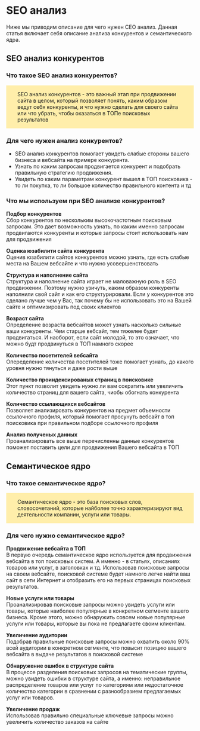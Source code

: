 # SEO анализ

Ниже мы приводим описание для чего нужен СЕО анализ. Данная статья включает себя описание анализа конкурентов и семантического ядра.

## SEO анализ конкурентов

### Что такое SEO анализ конкурентов?

<div style="padding: 15px 30px; background-color: #ffeeaa">SEO анализ конкурентов - это важный этап при продвижении сайта в целом, который позволяет понять, каким образом ведут себя конкуренты, и что нужно сделать для своего сайта или что убрать, чтобы оказаться в ТОПе поисковых результатов</div>

### Для чего нужен анализ конкурентов?

* SEO анализ конкурентов помогает увидеть слабые стороны вашего бизнеса и вебсайта на примере конкурента.
* Узнать по каким запросам продвигается конкурент и подобрать правильную стратегию продвижения.
* Увидеть по каким параметрам конкурент вышел в ТОП поисковика - то ли покупка, то ли большое количество правильного контента и тд

### Что мы используем при SEO анализе конкурентов?

**Подбор конкурентов**  
Сбор конкурентов по нескольким высокочастотным поисковым запросам. Это дает возможность узнать, по каким именно запросам продвигаются конкуренты и которые запросы стоит использовать нам для продвижения

**Оценка юзабилити сайта конкурента**  
Оценив юзабилити сайтов конкурентов можно узнать, где есть слабые места на Вашем вебсайте и что нужно усовершенствовать

**Структура и наполнение сайта**  
Структура и наполнение сайта играет не маловажную роль в SEO продвижении. Поэтому нужно узичуть, каким образом конкуренты наполнили свой сайт и как его структурировали. Если у конкурентов это сделано лучше чем у Вас, так почему бы не использовать это на Вашей сайте и оптимизировать под своих клиентов

**Возраст сайта**  
Определение возраста вебсайтов может узнать насколько сильные ваши конкуренты. Чем старше вебсайт, тем тяжелее будет продвигаться. И наоборот, если сайт молодой, то это означает, что можно будт продвинуться в ТОП намного скорее

**Количество посетителей вебсайта**  
Опеределение количества посетителей тоже помогает узнать, до какого уровня нужно тянуться и даже рости выше

**Количество проиндексированых страниц в поисковике**  
Этот пункт позволит увидеть нужно ли вам сократить или увеличить количество страниц для вашего сайта, чиобы обогнать конкурента

**Количество ссылающихся вебсайтов**  
Позволяет анализировать конкурентов на предмет объемности ссылочного профиля, который помогает просунуть вебсайт в топ поисковика при правильном подборе ссылочного профиля

**Анализ полученых данных**  
Проанализировать все выше перечисленны данные конкурентов поможет поставить цели для продвижения Вашего вебсайта в ТОП

## Семантическое ядро

### Что такое семантическое ядро?

<div style="padding: 15px 30px; background-color: #ffeeaa">Семантическое ядро - это база поисковых слов, словосочетаний, которые найболее точно характеризируют вид деятельности компании, услуги или товары.</div>

### Для чего нужно семантическое ядро?

**Продвижение вебсайта в ТОП**  
В первую очередь семантическое ядро используется для продвижения вебсайта в топ поисковых систем. А именно - в статьях, описаниях товаров или услуг, в заголовках и тд. Использовав поисковые запросы на своем вебсайте, поисковой системе будет намного легче найти ваш сайт в сети Интернет и отобразить его на первых страницах поисковых результатов.

**Новые услуги или товары**  
Проанализировав поисковые запросы можно увидеть услуги или товары, которые наиболее популярные в конкретном сегменте вашего бизнеса. Кроме этого, можно обнаружить совсем новые популярные услуги или товары, которые вы пока не предлагаете своим клиентам. 

**Увеличение аудитории**  
Подобрав правильные поисковые запросы можно охватить около 90% всей аудитории в конкретном сегменте, что повысит позицию вашего вебсайта в выдаче результатов в поисковой системе

**Обнаружение ошибок в структуре сайта**  
В процессе разделения поисковых запросов на тематические группы, можно увидеть ошибки в структуре сайта, а именно: неправильное распределение товаров или услуг по категориям или недостаточное количество категории в сравнении с разнообразием предлагаемых услуг или товаров.

**Увеличение продаж**  
Использовав правильно специальные ключевые запросы можно увеличить количество заказов на сайте



